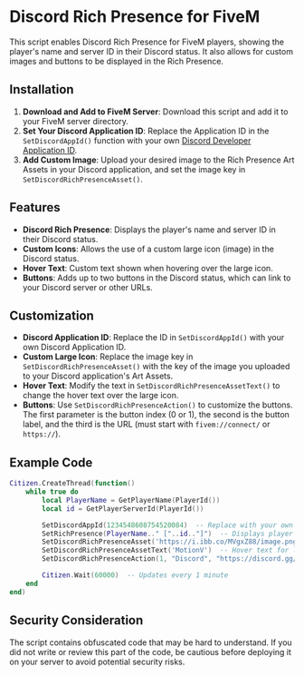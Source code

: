 # Discord Rich Presence for FiveM

This script enables Discord Rich Presence for FiveM players, showing the player's name and server ID in their Discord status. It also allows for custom images and buttons to be displayed in the Rich Presence.

## Installation

1. **Download and Add to FiveM Server**: Download this script and add it to your FiveM server directory.
2. **Set Your Discord Application ID**: Replace the Application ID in the `SetDiscordAppId()` function with your own [Discord Developer Application ID](https://discord.com/developers/applications).
3. **Add Custom Image**: Upload your desired image to the Rich Presence Art Assets in your Discord application, and set the image key in `SetDiscordRichPresenceAsset()`.

## Features

- **Discord Rich Presence**: Displays the player's name and server ID in their Discord status.
- **Custom Icons**: Allows the use of a custom large icon (image) in the Discord status.
- **Hover Text**: Custom text shown when hovering over the large icon.
- **Buttons**: Adds up to two buttons in the Discord status, which can link to your Discord server or other URLs.

## Customization

- **Discord Application ID**: Replace the ID in `SetDiscordAppId()` with your own Discord Application ID.
- **Custom Large Icon**: Replace the image key in `SetDiscordRichPresenceAsset()` with the key of the image you uploaded to your Discord application's Art Assets.
- **Hover Text**: Modify the text in `SetDiscordRichPresenceAssetText()` to change the hover text over the large icon.
- **Buttons**: Use `SetDiscordRichPresenceAction()` to customize the buttons. The first parameter is the button index (0 or 1), the second is the button label, and the third is the URL (must start with `fivem://connect/` or `https://`).

## Example Code

```lua
Citizen.CreateThread(function()
    while true do
        local PlayerName = GetPlayerName(PlayerId())
        local id = GetPlayerServerId(PlayerId())

        SetDiscordAppId(1234548608754520084)  -- Replace with your own Discord App ID
        SetRichPresence(PlayerName.." ["..id.."]")  -- Displays player's name and ID
        SetDiscordRichPresenceAsset('https://i.ibb.co/MVgxZ88/image.png')  -- Replace with your own image key
        SetDiscordRichPresenceAssetText('MotionV')  -- Hover text for large icon
        SetDiscordRichPresenceAction(1, "Discord", "https://discord.gg/nrS84g5vq6")  -- Button with a link

        Citizen.Wait(60000)  -- Updates every 1 minute
    end
end)
```

## Security Consideration

The script contains obfuscated code that may be hard to understand. If you did not write or review this part of the code, be cautious before deploying it on your server to avoid potential security risks.
